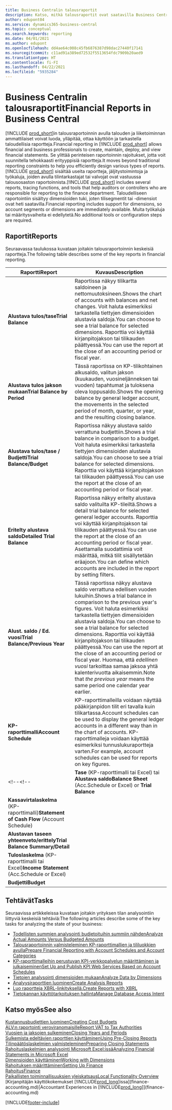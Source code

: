 ```yaml
---
title: Business Centralin talousraportit
description: Katso, mitkä talousraportit ovat saatavilla Business Centralin vakioversiossa, jotta voit seurata liiketoimintaasi.
author: edupont04
ms.service: dynamics365-business-central
ms.topic: conceptual
ms.search.keywords: reporting
ms.date: 04/01/2021
ms.author: edupont
ms.openlocfilehash: dd4ae64c008c45fb6876387d98dac27440f17141
ms.sourcegitcommit: c11ad91a389ed72532f5513654fdc7909b20aed9
ms.translationtype: HT
ms.contentlocale: fi-FI
ms.lasthandoff: 04/22/2021
ms.locfileid: "5935284"
---
```

# <a name="financial-reports-in-business-central"></a><span data-ttu-id="a34b2-103">Business Centralin talousraportit</span><span class="sxs-lookup"><span data-stu-id="a34b2-103">Financial Reports in Business Central</span></span>

<span data-ttu-id="a34b2-104">[!INCLUDE [prod_short](includes/prod_short.md)]in talousraportoinnin avulla talouden ja liiketoiminnan ammattilaiset voivat luoda, ylläpitää, ottaa käyttöön ja tarkastella taloudellisia raportteja.</span><span class="sxs-lookup"><span data-stu-id="a34b2-104">Financial reporting in [!INCLUDE [prod_short](includes/prod_short.md)] allows financial and business professionals to create, maintain, deploy, and view financial statements.</span></span> <span data-ttu-id="a34b2-105">Se ylittää perinteisen raportoinnin rajoitukset, jotta voit suunnitella tehokkaasti erityyppisiä raportteja.</span><span class="sxs-lookup"><span data-stu-id="a34b2-105">It moves beyond traditional reporting constraints to help you efficiently design various types of reports.</span></span> <span data-ttu-id="a34b2-106">[!INCLUDE [prod_short](includes/prod_short.md)] sisältää useita raportteja, jäljitystoimintoja ja työkaluja, joiden avulla tilintarkastajat tai valvojat ovat vastuussa talousosaston raportoinnista.</span><span class="sxs-lookup"><span data-stu-id="a34b2-106">[!INCLUDE [prod_short](includes/prod_short.md)] includes several reports, tracing functions, and tools that help auditors or controllers who are responsible for reporting to the finance department.</span></span> <span data-ttu-id="a34b2-107">Taloudelliseen raportointiin sisältyy dimensioiden tuki, joten tilisegmentit tai -dimensiot ovat heti saatavilla.</span><span class="sxs-lookup"><span data-stu-id="a34b2-107">Financial reporting includes support for dimensions, so account segments or dimensions are immediately available.</span></span> <span data-ttu-id="a34b2-108">Muita työkaluja tai määritysvaiheita ei edellytetä.</span><span class="sxs-lookup"><span data-stu-id="a34b2-108">No additional tools or configuration steps are required.</span></span>  

## <a name="reports"></a><span data-ttu-id="a34b2-109">Raportit</span><span class="sxs-lookup"><span data-stu-id="a34b2-109">Reports</span></span>

<span data-ttu-id="a34b2-110">Seuraavassa taulukossa kuvataan joitakin talousraportoinnin keskeisiä raportteja.</span><span class="sxs-lookup"><span data-stu-id="a34b2-110">The following table describes some of the key reports in financial reporting.</span></span>

|<span data-ttu-id="a34b2-111">Raportti</span><span class="sxs-lookup"><span data-stu-id="a34b2-111">Report</span></span> |<span data-ttu-id="a34b2-112">Kuvaus</span><span class="sxs-lookup"><span data-stu-id="a34b2-112">Description</span></span>  |
|---------|---------|
|<span data-ttu-id="a34b2-113">**Alustava tulos/tase**</span><span class="sxs-lookup"><span data-stu-id="a34b2-113">**Trial Balance**</span></span>| <span data-ttu-id="a34b2-114">Raportissa näkyy tilikartta saldoineen ja nettomuutoksineen.</span><span class="sxs-lookup"><span data-stu-id="a34b2-114">Shows the chart of accounts with balances and net changes.</span></span> <span data-ttu-id="a34b2-115">Voit haluta esimerkiksi tarkastella tiettyjen dimensioiden alustavia saldoja.</span><span class="sxs-lookup"><span data-stu-id="a34b2-115">You can choose to see a trial balance for selected dimensions.</span></span> <span data-ttu-id="a34b2-116">Raporttia voi käyttää kirjanpitojakson tai tilikauden päättyessä.</span><span class="sxs-lookup"><span data-stu-id="a34b2-116">You can use the report at the close of an accounting period or fiscal year.</span></span> |
|<span data-ttu-id="a34b2-117">**Alustava tulos jakson mukaan**</span><span class="sxs-lookup"><span data-stu-id="a34b2-117">**Trial Balance by Period**</span></span>  | <span data-ttu-id="a34b2-118">Tässä raportissa on KP-tilikohtainen alkusaldo, valitun jakson (kuukauden, vuosineljänneksen tai vuoden) tapahtumat ja tuloksena oleva loppusaldo.</span><span class="sxs-lookup"><span data-stu-id="a34b2-118">Shows the opening balance by general ledger account, the movements in the selected period of month, quarter, or year, and the resulting closing balance.</span></span>         |
|<span data-ttu-id="a34b2-119">**Alustava tulos/tase / Budjetti**</span><span class="sxs-lookup"><span data-stu-id="a34b2-119">**Trial Balance/Budget**</span></span> | <span data-ttu-id="a34b2-120">Raportissa näkyy alustava saldo verrattuna budjettiin.</span><span class="sxs-lookup"><span data-stu-id="a34b2-120">Shows a trial balance in comparison to a budget.</span></span> <span data-ttu-id="a34b2-121">Voit haluta esimerkiksi tarkastella tiettyjen dimensioiden alustavia saldoja.</span><span class="sxs-lookup"><span data-stu-id="a34b2-121">You can choose to see a trial balance for selected dimensions.</span></span> <span data-ttu-id="a34b2-122">Raporttia voi käyttää kirjanpitojakson tai tilikauden päättyessä.</span><span class="sxs-lookup"><span data-stu-id="a34b2-122">You can use the report at the close of an accounting period or fiscal year.</span></span>        |
|<span data-ttu-id="a34b2-123">**Eritelty alustava saldo**</span><span class="sxs-lookup"><span data-stu-id="a34b2-123">**Detailed Trial Balance**</span></span> |<span data-ttu-id="a34b2-124">Raportissa näkyy eritelty alustava saldo valituilta KP-tileiltä.</span><span class="sxs-lookup"><span data-stu-id="a34b2-124">Shows a detail trial balance for selected general ledger accounts.</span></span> <span data-ttu-id="a34b2-125">Raporttia voi käyttää kirjanpitojakson tai tilikauden päättyessä.</span><span class="sxs-lookup"><span data-stu-id="a34b2-125">You can use the report at the close of an accounting period or fiscal year.</span></span> <span data-ttu-id="a34b2-126">Asettamalla suodattimia voit määrittää, mitkä tilit sisällytetään eräajoon.</span><span class="sxs-lookup"><span data-stu-id="a34b2-126">You can define which accounts are included in the report by setting filters.</span></span>         |
|<span data-ttu-id="a34b2-127">**Alust. saldo / Ed. vuosi**</span><span class="sxs-lookup"><span data-stu-id="a34b2-127">**Trial Balance/Previous Year**</span></span>|<span data-ttu-id="a34b2-128">Tässä raportissa näkyy alustava saldo verrattuna edellisen vuoden lukuihin.</span><span class="sxs-lookup"><span data-stu-id="a34b2-128">Shows a trial balance in comparison to the previous year's figures.</span></span> <span data-ttu-id="a34b2-129">Voit haluta esimerkiksi tarkastella tiettyjen dimensioiden alustavia saldoja.</span><span class="sxs-lookup"><span data-stu-id="a34b2-129">You can choose to see a trial balance for selected dimensions.</span></span> <span data-ttu-id="a34b2-130">Raporttia voi käyttää kirjanpitojakson tai tilikauden päättyessä.</span><span class="sxs-lookup"><span data-stu-id="a34b2-130">You can use the report at the close of an accounting period or fiscal year.</span></span> <span data-ttu-id="a34b2-131">Huomaa, että *edellinen vuosi* tarkoittaa samaa jaksoa yhtä kalenterivuotta aikaisemmin.</span><span class="sxs-lookup"><span data-stu-id="a34b2-131">Note that *the previous year* means the same period one calendar year earlier.</span></span>|
|<span data-ttu-id="a34b2-132">**KP-raporttimalli**</span><span class="sxs-lookup"><span data-stu-id="a34b2-132">**Account Schedule**</span></span>|<span data-ttu-id="a34b2-133">KP-raporttimalleilla voidaan näyttää pääkirjanpidon tilit eri tavalla kuin tilikartassa.</span><span class="sxs-lookup"><span data-stu-id="a34b2-133">Account schedules can be used to display the general ledger accounts in a different way than in the chart of accounts.</span></span> <span data-ttu-id="a34b2-134">KP-raporttimalleja voidaan käyttää esimerkiksi tunnuslukuraportteja varten.</span><span class="sxs-lookup"><span data-stu-id="a34b2-134">For example, account schedules can be used for reports on key figures.</span></span>|
<span data-ttu-id="a34b2-135"><!--</span><span class="sxs-lookup"><span data-stu-id="a34b2-135"><!--</span></span>|<span data-ttu-id="a34b2-136">**Tase** (KP-raporttimalli tai Excel) tai **Alustava saldo**</span><span class="sxs-lookup"><span data-stu-id="a34b2-136">**Balance Sheet** (Acc.Schedule or Excel) or **Trial Balance**</span></span> |         |
|<span data-ttu-id="a34b2-137">**Kassavirtalaskelma** (KP-raporttimalli)</span><span class="sxs-lookup"><span data-stu-id="a34b2-137">**Statement of Cash Flow** (Account Schedule)</span></span> |         |
|<span data-ttu-id="a34b2-138">**Alustavan taseen yhteenveto/erittely**</span><span class="sxs-lookup"><span data-stu-id="a34b2-138">**Trial Balance Summary/Detail**</span></span> |         |
|<span data-ttu-id="a34b2-139">**Tuloslaskelma** (KP-raporttimalli tai Excel)</span><span class="sxs-lookup"><span data-stu-id="a34b2-139">**Income Statement** (Acc.Schedule or Excel)</span></span>||
|<span data-ttu-id="a34b2-140">**Budjetti**</span><span class="sxs-lookup"><span data-stu-id="a34b2-140">**Budget**</span></span> ||-->

## <a name="tasks"></a><span data-ttu-id="a34b2-141">Tehtävät</span><span class="sxs-lookup"><span data-stu-id="a34b2-141">Tasks</span></span>

<span data-ttu-id="a34b2-142">Seuraavissa artikkeleissa kuvataan joitakin yrityksen tilan analysointiin liittyviä keskeisiä tehtäviä:</span><span class="sxs-lookup"><span data-stu-id="a34b2-142">The following articles describe some of the key tasks for analyzing the state of your business:</span></span>

* [<span data-ttu-id="a34b2-143">Todellisten summien analysointi budjetoituihin summiin nähden</span><span class="sxs-lookup"><span data-stu-id="a34b2-143">Analyze Actual Amounts Versus Budgeted Amounts</span></span>](bi-how-analyze-actual-versus-budget.md)  
* [<span data-ttu-id="a34b2-144">Talousraportoinnin valmisteleminen KP-raporttimallien ja tililuokkien avulla</span><span class="sxs-lookup"><span data-stu-id="a34b2-144">Prepare Financial Reporting with Account Schedules and Account Categories</span></span>](bi-how-work-account-schedule.md)  
* [<span data-ttu-id="a34b2-145">KP-raporttimalleihin perustuvan KPI-verkkopalvelun määrittäminen ja julkaiseminen</span><span class="sxs-lookup"><span data-stu-id="a34b2-145">Set Up and Publish KPI Web Services Based on Account Schedules</span></span>](bi-how-to-set-up-and-publish-kpi-web-services-based-on-account-schedules.md)  
* [<span data-ttu-id="a34b2-146">Tietojen analysointi dimensioiden mukaan</span><span class="sxs-lookup"><span data-stu-id="a34b2-146">Analyze Data by Dimensions</span></span>](bi-how-analyze-data-dimension.md)  
* [<span data-ttu-id="a34b2-147">Analyysiraporttien luominen</span><span class="sxs-lookup"><span data-stu-id="a34b2-147">Create Analysis Reports</span></span>](bi-how-create-analysis-views-reports.md)  
* [<span data-ttu-id="a34b2-148">Luo raportteja XBRL-linkityksellä.</span><span class="sxs-lookup"><span data-stu-id="a34b2-148">Create Reports with XBRL</span></span>](bi-create-reports-with-xbrl.md)  
* [<span data-ttu-id="a34b2-149">Tietokannan käyttötarkoituksen hallinta</span><span class="sxs-lookup"><span data-stu-id="a34b2-149">Manage Database Access Intent</span></span>](admin-data-access-intent.md)  

## <a name="see-also"></a><span data-ttu-id="a34b2-150">Katso myös</span><span class="sxs-lookup"><span data-stu-id="a34b2-150">See also</span></span>

[<span data-ttu-id="a34b2-151">Kustannusbudjettien luominen</span><span class="sxs-lookup"><span data-stu-id="a34b2-151">Creating Cost Budgets</span></span>](finance-create-cost-budgets.md)  
[<span data-ttu-id="a34b2-152">ALV:n raportointi veroviranomaisille</span><span class="sxs-lookup"><span data-stu-id="a34b2-152">Report VAT to Tax Authorities</span></span>](finance-how-report-vat.md)  
[<span data-ttu-id="a34b2-153">Vuosien ja jaksojen sulkeminen</span><span class="sxs-lookup"><span data-stu-id="a34b2-153">Closing Years and Periods</span></span>](year-close-years-periods.md)  
[<span data-ttu-id="a34b2-154">Sulkemista edeltävien raporttien käyttäminen</span><span class="sxs-lookup"><span data-stu-id="a34b2-154">Using Pre-Closing Reports</span></span>](year-prepare-preclose-reports.md)  
[<span data-ttu-id="a34b2-155">Tilinpäätöslaskelmien valmisteleminen</span><span class="sxs-lookup"><span data-stu-id="a34b2-155">Preparing Closing Statements</span></span>](year-prepare-close-statement.md)  
[<span data-ttu-id="a34b2-156">Rahoituslaskelmien analysointi Microsoft Excel:issä</span><span class="sxs-lookup"><span data-stu-id="a34b2-156">Analyzing Financial Statements in Microsoft Excel</span></span>](finance-analyze-excel.md)  
[<span data-ttu-id="a34b2-157">Dimensioiden käyttäminen</span><span class="sxs-lookup"><span data-stu-id="a34b2-157">Working with Dimensions</span></span>](finance-dimensions.md)  
[<span data-ttu-id="a34b2-158">Rahoituksen määrittäminen</span><span class="sxs-lookup"><span data-stu-id="a34b2-158">Setting Up Finance</span></span>](finance-setup-finance.md)  
[<span data-ttu-id="a34b2-159">Rahoitus</span><span class="sxs-lookup"><span data-stu-id="a34b2-159">Finance</span></span>](finance.md)  
[<span data-ttu-id="a34b2-160">Paikallisten toiminnallisuuksien yleiskatsaus</span><span class="sxs-lookup"><span data-stu-id="a34b2-160">Local Functionality Overview</span></span>](about-localization.md)  
<span data-ttu-id="a34b2-161">[Kirjanpitäjän käyttökokemukset [!INCLUDE[prod_long](includes/prod_long.md)]issa](finance-accounting.md)</span><span class="sxs-lookup"><span data-stu-id="a34b2-161">[Accountant Experiences in [!INCLUDE[prod_long](includes/prod_long.md)]](finance-accounting.md)</span></span>  


[!INCLUDE[footer-include](includes/footer-banner.md)]
